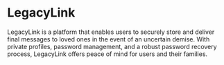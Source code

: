 # LegacyLink
LegacyLink is a platform that enables users to securely store and deliver final messages to loved ones in the event of an uncertain demise. With private profiles, password management, and a robust password recovery process, LegacyLink offers peace of mind for users and their families.
